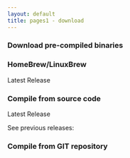```yaml
---
layout: default
title: pages1 - download
---
```


### Download pre-compiled binaries

### HomeBrew/LinuxBrew

<p>Latest Release</p>

### Compile from source code

<p>Latest Release</p>

<p>See previous releases:</p>

### Compile from GIT repository


